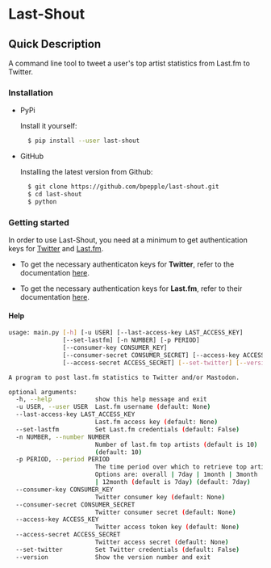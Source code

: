 # Last-Shout

## Quick Description

A command line tool to tweet a user's top artist statistics from Last.fm to Twitter.

### Installation

- PyPi

  Install it yourself:

  ```bash
    $ pip install --user last-shout
  ```

- GitHub

  Installing the latest version from Github:

  ```bash
    $ git clone https://github.com/bpepple/last-shout.git
    $ cd last-shout
    $ python

### Getting started

In order to use Last-Shout, you need at a minimum to get authentication keys for [Twitter](https://twitter.com) and [Last.fm](https://www.last.fm).

* To get the necessary authenticaton keys for **Twitter**, refer to the documentation [here](https://python-twitter.readthedocs.io/en/latest/getting_started.html).

* To get the necessary authentication keys for **Last.fm**, refer to their documentation [here](https://www.last.fm/api/).

#### Help

```bash
usage: main.py [-h] [-u USER] [--last-access-key LAST_ACCESS_KEY]
               [--set-lastfm] [-n NUMBER] [-p PERIOD]
               [--consumer-key CONSUMER_KEY]
               [--consumer-secret CONSUMER_SECRET] [--access-key ACCESS_KEY]
               [--access-secret ACCESS_SECRET] [--set-twitter] [--version]

A program to post last.fm statistics to Twitter and/or Mastodon.

optional arguments:
  -h, --help            show this help message and exit
  -u USER, --user USER  Last.fm username (default: None)
  --last-access-key LAST_ACCESS_KEY
                        Last.fm access key (default: None)
  --set-lastfm          Set Last.fm credentials (default: False)
  -n NUMBER, --number NUMBER
                        Number of last.fm top artists (default is 10)
                        (default: 10)
  -p PERIOD, --period PERIOD
                        The time period over which to retrieve top artists.
                        Options are: overall | 7day | 1month | 3month | 6month
                        | 12month (default is 7day) (default: 7day)
  --consumer-key CONSUMER_KEY
                        Twitter consumer key (default: None)
  --consumer-secret CONSUMER_SECRET
                        Twitter consumer secret (default: None)
  --access-key ACCESS_KEY
                        Twitter access token key (default: None)
  --access-secret ACCESS_SECRET
                        Twitter access secret (default: None)
  --set-twitter         Set Twitter credentials (default: False)
  --version             Show the version number and exit
```
